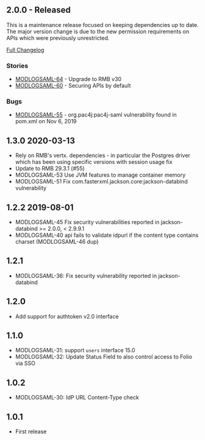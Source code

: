 ## 2.0.0 - Released

This is a maintenance release focused on keeping dependencies up to date.  The major version change is due to the new permission requirements on APIs which were previously unrestricted.
 
[Full Changelog](https://github.com/folio-org/mod-login-saml/compare/v1.3.0...v2.0.0)
 
### Stories
 * [MODLOGSAML-64](https://issues.folio.org/browse/MODLOGSAML-64) - Upgrade to RMB v30
 * [MODLOGSAML-60](https://issues.folio.org/browse/MODLOGSAML-60) - Securing APIs by default

### Bugs
 * [MODLOGSAML-55](https://issues.folio.org/browse/MODLOGSAML-55) - org.pac4j:pac4j-saml vulnerability found in pom.xml on Nov 6, 2019

## 1.3.0 2020-03-13
 * Rely on RMB's vertx. dependencies - in particular the Postgres driver
   which has been using specific versions with session usage fix
 * Update to RMB 29.3.1 (#55)
 * MODLOGSAML-53 Use JVM features to manage container memory
 * MODLOGSAML-51 Fix com.fasterxml.jackson.core:jackson-databind vulnerability

## 1.2.2 2019-08-01
 * MODLOGSAML-45 Fix security vulnerabilities reported in
   jackson-databind >= 2.0.0, < 2.9.9.1
 * MODLOGSAML-40 api fails to validate idpurl if the content type
   contains charset (MODLOGSAML-46 dup)

## 1.2.1

 * MODLOGSAML-36: Fix security vulnerability reported in jackson-databind

## 1.2.0

 * Add support for authtoken v2.0 interface

## 1.1.0

 * MODLOGSAML-31: support `users` interface 15.0
 * MODLOGSAML-32: Update Status Field to also control access to Folio via SSO

## 1.0.2

 * MODLOGSAML-30: IdP URL Content-Type check

## 1.0.1

 * First release
